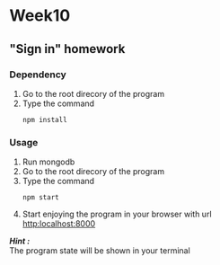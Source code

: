# Week10
## "Sign in" homework
### Dependency
1. Go to the root direcory of the program
2. Type the command
   ```
   npm install
   ```
### Usage
1. Run mongodb
2. Go to the root direcory of the program
3. Type the command
   ```
   npm start
   ```
4. Start enjoying the program in your browser with url  
   <http:localhost:8000>   

 ***Hint :***     
   The program state will be shown in your terminal 
